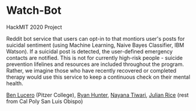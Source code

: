 # Watch-Bot

HackMIT 2020 Project

Reddit bot service that users can opt-in to that montiors user's posts for suicidal sentiment (using Machine Learning, Naive Bayes Classifier, IBM Watson). If a suicidal post is detected, the user-defined emergency contacts are notified. This is not for currently high-risk people - suicide prevention lifelines and resources are included throughout the program. Rather, we imagine those who have recently recovered or completed therapy would use this service to keep a continuous check on their mental health.

[Ben Lucero](github.com/benicero) (Pitzer College), [Ryan Hunter](github.com/0sesame), [Nayana Tiwari](github.com/natiwari), [Julian Rice](github.com/jrice15) (rest from Cal Poly San Luis Obispo)


